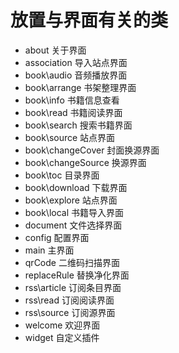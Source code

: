 # 放置与界面有关的类

* about 关于界面
* association 导入站点界面
* book\audio 音频播放界面
* book\arrange 书架整理界面
* book\info 书籍信息查看
* book\read 书籍阅读界面
* book\search 搜索书籍界面
* book\source 站点界面
* book\changeCover 封面换源界面
* book\changeSource 换源界面
* book\toc 目录界面
* book\download 下载界面
* book\explore 站点界面
* book\local 书籍导入界面
* document 文件选择界面
* config 配置界面
* main 主界面
* qrCode 二维码扫描界面
* replaceRule 替换净化界面
* rss\article 订阅条目界面
* rss\read 订阅阅读界面
* rss\source 订阅源界面
* welcome 欢迎界面
* widget 自定义插件